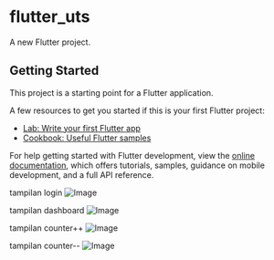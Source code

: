 # flutter_uts

A new Flutter project.

## Getting Started

This project is a starting point for a Flutter application.

A few resources to get you started if this is your first Flutter project:

- [Lab: Write your first Flutter app](https://docs.flutter.dev/get-started/codelab)
- [Cookbook: Useful Flutter samples](https://docs.flutter.dev/cookbook)

For help getting started with Flutter development, view the
[online documentation](https://docs.flutter.dev/), which offers tutorials,
samples, guidance on mobile development, and a full API reference.

tampilan login
![Image](https://github.com/user-attachments/assets/9bf069b1-4ff5-4b55-8cef-20cf7273b487)

tampilan dashboard
![Image](https://github.com/user-attachments/assets/66fca03a-70cb-4423-8a8e-cd611e402c3f)

tampilan counter++
![Image](https://github.com/user-attachments/assets/39e1def8-58d2-4692-a755-9dbc8e51826d)

tampilan counter--
![Image](https://github.com/user-attachments/assets/b786f414-a6b2-4fa3-a020-3b17f6f6048c)
